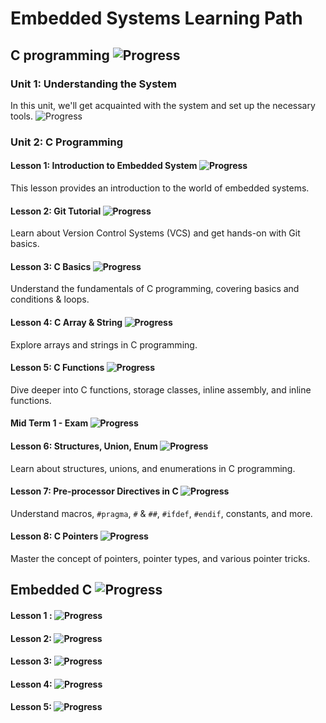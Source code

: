 # Embedded Systems Learning Path
 
## C programming ![Progress](https://progress-bar.dev/100/?title=completed)
 
### Unit 1: Understanding the System  

In this unit, we'll get acquainted with the system and set up the necessary tools. ![Progress](https://progress-bar.dev/100/?title=completed)

### Unit 2: C Programming

#### Lesson 1: Introduction to Embedded System ![Progress](https://progress-bar.dev/100/?title=completed) 

This lesson provides an introduction to the world of embedded systems.

#### Lesson 2: Git Tutorial ![Progress](https://progress-bar.dev/100/?title=completed)

Learn about Version Control Systems (VCS) and get hands-on with Git basics.

#### Lesson 3: C Basics ![Progress](https://progress-bar.dev/100/?title=completed)

Understand the fundamentals of C programming, covering basics and conditions & loops.

#### Lesson 4: C Array & String ![Progress](https://progress-bar.dev/100/?title=completed)

Explore arrays and strings in C programming.

#### Lesson 5: C Functions ![Progress](https://progress-bar.dev/100/?title=completed)

Dive deeper into C functions, storage classes, inline assembly, and inline functions.

#### Mid Term 1 - Exam ![Progress](https://progress-bar.dev/100/?title=completed)

#### Lesson 6: Structures, Union, Enum ![Progress](https://progress-bar.dev/100/?title=Completed)

Learn about structures, unions, and enumerations in C programming.

#### Lesson 7: Pre-processor Directives in C ![Progress](https://progress-bar.dev/100/?title=completed)

Understand macros, `#pragma`, `#` & `##`, `#ifdef`, `#endif`, constants, and more.

#### Lesson 8: C Pointers ![Progress](https://progress-bar.dev/100/?title=completed)

Master the concept of pointers, pointer types, and various pointer tricks.

## Embedded C ![Progress](https://progress-bar.dev/85/?title=in+progress)

#### Lesson 1 :   ![Progress](https://progress-bar.dev/100/?title=Completed)

#### Lesson 2:    ![Progress](https://progress-bar.dev/100/?title=Completed)

#### Lesson 3:    ![Progress](https://progress-bar.dev/100/?title=Completed)

#### Lesson 4:    ![Progress](https://progress-bar.dev/100/?title=Completed)

#### Lesson 5:    ![Progress](https://progress-bar.dev/100/?title=Completed)
